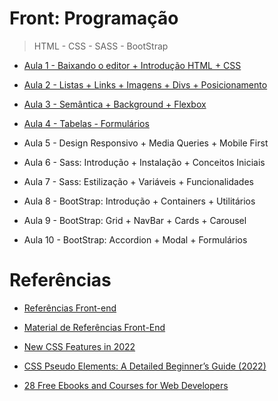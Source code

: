 # Front: Programação

> HTML - CSS - SASS - BootStrap

- [Aula 1 - Baixando o editor + Introdução HTML + CSS](./aula-01/)

- [Aula 2 - Listas + Links + Imagens + Divs + Posicionamento](./aula-02/)

- [Aula 3 - Semântica + Background + Flexbox](./aula-03/)

- [Aula 4 - Tabelas - Formulários](./aula-04/)

- Aula 5 - Design Responsivo + Media Queries + Mobile First

- Aula 6 - Sass: Introdução + Instalação + Conceitos Iniciais

- Aula 7 - Sass: Estilização + Variáveis + Funcionalidades

- Aula 8 - BootStrap: Introdução + Containers + Utilitários

- Aula 9 - BootStrap: Grid + NavBar + Cards + Carousel

- Aula 10 - BootStrap: Accordion + Modal + Formulários

# Referências

- [Referências Front-end](https://www.notion.so/Refer-ncias-Front-end-135d4881b9ab41f2b24fe25aafe2205d)

- [Material de Referências Front-End](https://bit.ly/3cHM4HZ)

- [New CSS Features in 2022](https://www.smashingmagazine.com/2022/03/new-css-features-2022/)

- [CSS Pseudo Elements: A Detailed Beginner’s Guide (2022)](https://torquemag.io/2021/12/css-pseudo-elements/)

- [28 Free Ebooks and Courses for Web Developers](https://niemvuilaptrinh.medium.com/28-ebook-and-course-free-for-web-development-4f01a4d1f4a6)
